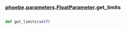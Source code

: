 ### [phoebe](phoebe.md).[parameters](parameters.md).[FloatParameter](FloatParameter.md).get_limits

```py

def get_limits(self)

```


